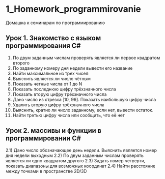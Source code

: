 # 1_Homework_programmirovanie
Домашка к семинарам по программированию
 ## Урок 1. Знакомство с языком программирования С#
1) По двум заданным числам проверять является ли первое квадратом второго
2) По заданному номеру дня недели вывести его название
3) Найти максимальное из трех чисел
4) Выяснить является ли число чётным
5) Показать четные числа от 1 до N
6) Показать последнюю цифру трёхзначного числа
7) Показать вторую цифру трёхзначного числа
8) Дано число из отрезка [10, 99]. Показать наибольшую цифру числа
9) Удалить вторую цифру трёхзначного числа
10) Выяснить, кратно ли число заданному, если нет, вывести остаток.
11) Найти третью цифру числа или сообщить, что её нет

 ## Урок 2. массивы и функции в программировании С#
 2.1) Дано число обозначающее день недели. Выяснить является номер дня недели выходным
 2.2) По двум заданным числам проверять является ли одно квадратом другого
 2.3) Задать номер четверти, показать диапазоны для возможных координат
 2.4) Найти расстояние между точками в пространстве 2D/3D